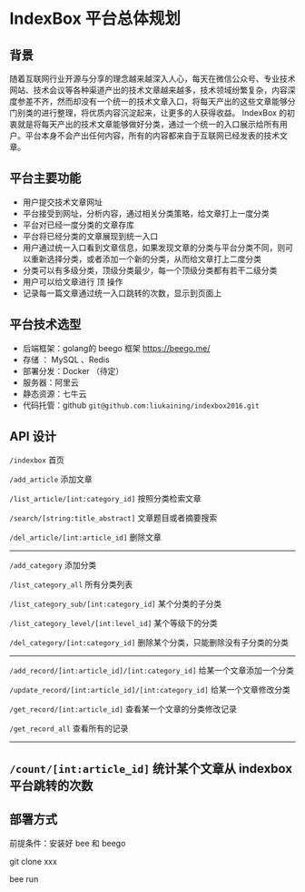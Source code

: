 # IndexBox 平台总体规划

## 背景 

随着互联网行业开源与分享的理念越来越深入人心，每天在微信公众号、专业技术网站、技术会议等各种渠道产出的技术文章越来越多，技术领域纷繁复杂，内容深度参差不齐，然而却没有一个统一的技术文章入口，将每天产出的这些文章能够分门别类的进行整理，将优质内容沉淀起来，让更多的人获得收益。 IndexBox 的初衷就是将每天产出的技术文章能够做好分类，通过一个统一的入口展示给所有用户。平台本身不会产出任何内容，所有的内容都来自于互联网已经发表的技术文章。

## 平台主要功能

- 用户提交技术文章网址
- 平台接受到网址，分析内容，通过相关分类策略，给文章打上一度分类
- 平台对已经一度分类的文章存库
- 平台将已经分类的文章展现到统一入口
- 用户通过统一入口看到文章信息，如果发现文章的分类与平台分类不同，则可以重新选择分类，或者添加一个新的分类，从而给文章打上二度分类
- 分类可以有多级分类，顶级分类最少，每一个顶级分类都有若干二级分类
- 用户可以给文章进行 顶  操作
- 记录每一篇文章通过统一入口跳转的次数，显示到页面上

## 平台技术选型

- 后端框架：golang的 beego 框架 https://beego.me/
- 存储 ：  MySQL 、Redis 
- 部署分发：Docker （待定）
- 服务器：阿里云
- 静态资源：七牛云
- 代码托管：github  `git@github.com:liukaining/indexbox2016.git`


## API  设计

`/indexbox`  首页

`/add_article`  添加文章

`/list_article/[int:category_id]` 按照分类检索文章

`/search/[string:title_abstract]`  文章题目或者摘要搜索

`/del_article/[int:article_id]` 删除文章


----------


`/add_category` 添加分类

`/list_category_all` 所有分类列表

`/list_category_sub/[int:category_id]` 某个分类的子分类

`/list_category_level/[int:level_id]` 某个等级下的分类

`/del_category/[int:category_id]` 删除某个分类，只能删除没有子分类的分类


----------

`/add_record/[int:article_id]/[int:category_id]` 给某一个文章添加一个分类

`/update_record/[int:article_id]/[int:category_id]` 给某一个文章修改分类

`/get_record/[int:article_id]` 查看某一个文章的分类修改记录

`/get_record_all` 查看所有的记录


----------

`/count/[int:article_id]`  统计某个文章从 indexbox 平台跳转的次数
----------

## 部署方式

前提条件：安装好 bee 和 beego 


git clone xxx


bee run 
